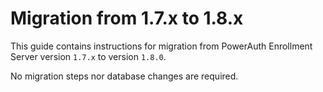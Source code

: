 # Migration from 1.7.x to 1.8.x

This guide contains instructions for migration from PowerAuth Enrollment Server version `1.7.x` to version `1.8.0`.

No migration steps nor database changes are required.

